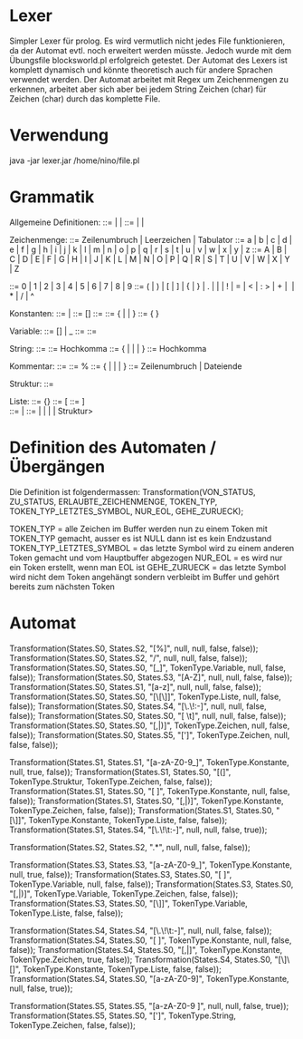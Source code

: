 Lexer
=====

Simpler Lexer für prolog. Es wird vermutlich nicht jedes File funktionieren, da der Automat evtl. noch erweitert werden müsste. Jedoch wurde mit dem Übungsfile blocksworld.pl erfolgreich getestet. Der Automat des Lexers ist komplett dynamisch und könnte theoretisch auch für andere Sprachen verwendet werden. Der Automat arbeitet mit Regex um Zeichenmengen zu erkennen, arbeitet aber sich aber bei jedem String Zeichen (char) für Zeichen (char) durch das komplette File.


Verwendung
====
java -jar lexer.jar /home/nino/file.pl

Grammatik
=====
Allgemeine Definitionen: 
<Prolog> 		::=	<Steuerzeichen> | <Term> | <Kommentar> 
<Term> 			::=	<Konstante> | <Variable> | <Struktur> 

Zeichenmenge: 
<Steuerzeichen> 	::=	Zeilenumbruch | Leerzeichen | Tabulator 
<Kleinbuchstabe>  	::=	a | b | c | d | e | f | g | h | i | j | k | l | m | n | o | p | q | r | s | t | u | v | w | x | y | z 
<Grossbuchstabe>  	::=	A | B | C | D | E | F | G | H | I | J | K | L | M | N | O | P | Q | R | S | T | U | V | W | X | Y | Z

<Ziffer>  		::= 	0 | 1 | 2 | 3 | 4 | 5 | 6 | 7 | 8 | 9 
<Symbol> 		::= 	( | ) | [ | ] | { | } | . | | | ! | = | < | : > | + | ­ | * | / | ^

Konstanten:
<Konstante> 		::=	<Atom> | <Zahl> 
<Atom>			::=	<AtomBeginn> [<AtomInhalt>] 
<AtomBeginn>		::=	<Kleinbuchstabe> 
<AtomInhalt> 		::=	{ <Grossbuchstabe> | <Kleinbuchstabe> | <Ziffer> } 
<Zahl> 			::=	<Ziffer> { <Ziffer> }

Variable:
<Variable> 		::= 	<VariableBeginn> [<VariableInhalt>] | _ 
<VariableBeginn> 	::= 	<Grossbuchstabe> 
<VariableInhalt> 	::= 	<AtomInhalt>

String:
<String> 		::= 	<StringBeginn><StringInhalt><StringEnde> 
<StringBeginn> 		::= 	Hochkomma 
<StringInhalt> 		::= 	{ <Grossbuchstabe> | <Kleinbuchstabe> | <Ziffer> | <Symbol> } 
<StringEnde> 		::= 	Hochkomma

Kommentar:
<Kommentar> 		::=	<KommentarBeginn> <KommentarInhalt> <KommentarEnde>
<KommentarBeginn> 	::= 	% 
<KommentarInhalt> 	::=	{ <Grossbuchstabe> | <Kleinbuchstabe> | <Ziffer> | <Symbol> } 
<KommentarEnde>		::=	Zeilenumbruch | Dateiende

Struktur: 
<Struktur>		::= 

Liste:
<Liste>			::= 	<ListeStart>{<ListeInhalt><ListeTrennzeichen>}<ListeEnde>
<ListeStart>		::= 	[
<ListeEnde>		::= 	]	
<ListeTrennzeichen>	::=	|
<ListeInhalt>		::=	<Variable> | <String> | <Konstante> | <Atom> | Struktur>


Definition des Automaten / Übergängen
====
Die Definition ist folgendermassen:
Transformation(VON_STATUS, ZU_STATUS, ERLAUBTE_ZEICHENMENGE, TOKEN_TYP, TOKEN_TYP_LETZTES_SYMBOL, NUR_EOL, GEHE_ZURUECK);

TOKEN_TYP = alle Zeichen im Buffer werden nun zu einem Token mit TOKEN_TYP gemacht, ausser es ist NULL dann ist es kein Endzustand
TOKEN_TYP_LETZTES_SYMBOL = das letzte Symbol wird zu einem anderen Token gemacht und vom Hauptbuffer abgezogen
NUR_EOL = es wird nur ein Token erstellt, wenn man EOL ist
GEHE_ZURUECK = das letzte Symbol wird nicht dem Token angehängt sondern verbleibt im Buffer und gehört bereits zum nächsten Token


Automat
====
Transformation(States.S0, States.S2, "[%]", null, null, false, false));
Transformation(States.S0, States.S2, "/", null, null, false, false));
Transformation(States.S0, States.S0, "[_]", TokenType.Variable, null, false, false));
Transformation(States.S0, States.S3, "[A-Z]", null, null, false, false));
Transformation(States.S0, States.S1, "[a-z]", null, null, false, false));
Transformation(States.S0, States.S0, "[\\[\\]]", TokenType.Liste, null, false, false));
Transformation(States.S0, States.S4, "[\\.\\!:-]", null, null, false, false));
Transformation(States.S0, States.S0, "[ \t]", null, null, false, false));	
Transformation(States.S0, States.S0, "[,|)]", TokenType.Zeichen, null, false, false));
Transformation(States.S0, States.S5, "[']", TokenType.Zeichen, null, false, false));
		
Transformation(States.S1, States.S1, "[a-zA-Z0-9_]", TokenType.Konstante, null, true, false));
Transformation(States.S1, States.S0, "[(]", TokenType.Struktur, TokenType.Zeichen, false, false));
Transformation(States.S1, States.S0, "[ ]", TokenType.Konstante, null, false, false));
Transformation(States.S1, States.S0, "[,|)]", TokenType.Konstante, TokenType.Zeichen, false, false));
Transformation(States.S1, States.S0, "[\\]]", TokenType.Konstante, TokenType.Liste, false, false));
Transformation(States.S1, States.S4, "[\\.\\!\t:-]", null, null, false, true));

Transformation(States.S2, States.S2, ".*", null, null, false, false));
		
Transformation(States.S3, States.S3, "[a-zA-Z0-9_]", TokenType.Konstante, null, true, false));
Transformation(States.S3, States.S0, "[ ]", TokenType.Variable, null, false, false));
Transformation(States.S3, States.S0, "[,|)]", TokenType.Variable, TokenType.Zeichen, false, false));
Transformation(States.S3, States.S0, "[\\]]", TokenType.Variable,  TokenType.Liste, false, false));
		
Transformation(States.S4, States.S4, "[\\.\\!\t:-]", null, null, false, false));
Transformation(States.S4, States.S0, "[ ]", TokenType.Konstante, null, false, false));
Transformation(States.S4, States.S0, "[,|]", TokenType.Konstante, TokenType.Zeichen, true, false));
Transformation(States.S4, States.S0, "[\\]\\[]", TokenType.Konstante, TokenType.Liste, false, false));
Transformation(States.S4, States.S0, "[a-zA-Z0-9]", TokenType.Konstante, null, false, true));
		
Transformation(States.S5, States.S5, "[a-zA-Z0-9 ]", null, null, false, true));
Transformation(States.S5, States.S0, "[']", TokenType.String, TokenType.Zeichen, false, false));

